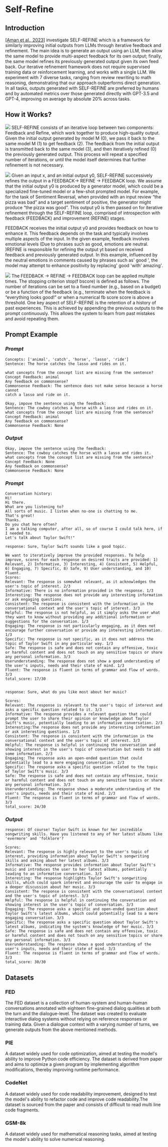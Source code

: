  

# **Self-Refine**

## Introduction

[[Aman et al., 2023\]](https://arxiv.org/abs/2303.17651) investigate SELF-REFINE which is a framework for similarly improving initial outputs from LLMs through iterative feedback and refinement. The main idea is to generate an output using an LLM, then allow the same model to provide multi-aspect feedback for its own output; finally, the same model refines its previously generated output given its own feed back. Our iterative refinement framework does not require supervised training data or reinforcement learning, and works with a single LLM. We experiment with 7 diverse tasks, ranging from review rewriting to math reasoning, demonstrating that our approach outperforms direct generation. In all tasks, outputs generated with SELF-REFINE are preferred by humans and by automated metrics over those generated directly with GPT-3.5 and GPT-4, improving on average by absolute 20% across tasks.

## How it Works?

![](pictures\1.png)
SELF-REFINE consists of an iterative loop between two components: Feedback and Refine, which work together to produce high-quality output. Given the initial output generated by model M (0), we pass it back to the same model M (1) to get feedback (2). The feedback from the initial output is transmitted back to the same model (3), and then iteratively refined (0) the previously generated output. This process will repeat a specified number of iterations, or until the model itself determines that further refinement is not necessary.

![](pictures\2.png)
Given an input x, and an initial output y0, SELF-REFINE successively refines the output in a FEEDBACK→ REFINE → FEEDBACK loop. We assume that the initial output y0 is produced by a generator model, which could be a specialized fine-tuned model or a few-shot prompted model. For example, for the task of Sentiment Reversal, when provided with an input review “the pizza was bad” and a target sentiment of positive, the generator might produce “the pizza was good”. This output y0 is then passed on for iterative refinement through the SELF-REFINE loop, comprised of introspection with feedback (FEEDBACK) and improvement (REFINE) stages.

FEEDBACK receives the initial output y0 and provides feedback on how to enhance it. This feedback depends on the task and typically involves multiple aspects of the input. In the given example, feedback involves emotional levels (Due to phrases such as good, emotions are neutral. )REFINE is responsible for refining the output yt based on received feedback and previously generated output. In this example, influenced by the neutral emotions in comments caused by phrases such as' good ', the model may attempt to enhance positivity by replacing' good 'with' amazing'.

![](pictures\3.png)
The FEEDBACK → REFINE → FEEDBACK loop can be applied multiple times. The stopping criterion stop(f bscore) is defined as follows. The number of iterations can be set to a fixed number (e.g., based on a budget) or be a function of the feedback (e.g., terminate when the feedback is “everything looks good!” or when a numerical fb score score is above a threshold. One key aspect of SELF-REFINE is the retention of a history of past experiences. This is achieved by appending the previous outputs to the prompt continuously. This allows the system to learn from past mistakes and avoid repeating them.

## Prompt Example

### *Prompt*

```
Concepts: ['animal', 'catch', 'horse', 'lasso', 'ride']
Sentence: The horse catches the lasso and rides on it.

what concepts from the concept list are missing from the sentence?
Concept Feedback: animal
Any feedback on commonsense?
Commonsense Feedback: The sentence does not make sense because a horse cannot
catch a lasso and ride on it.

Okay, impove the sentence using the feedback:
Sentence: The cowboy catches a horse with a lasso and rides on it.
what concepts from the concept list are missing from the sentence?
Concept Feedback: animal
Any feedback on commonsense?
Commonsense Feedback: None
```

 

### *Output* 

```
Okay, impove the sentence using the feedback:
Sentence: The cowboy catches the horse with a lasso and rides it.
what concepts from the concept list are missing from the sentence?
Concept Feedback: None
Any feedback on commonsense?
Commonsense Feedback: None
```
### *Prompt*

```
Conversation history:
Hi! 
Hi there.
What are you listening to?
All sorts of music. I listen when no-one is chatting to me.
That's great!
Thanks.
Do you chat here often?
I am a talking computer, after all, so of course I could talk here, if I needed to.
Let's talk about Taylor Swift!"

response: Sure, Taylor Swift sounds like a good topic.

We want to iteratively improve the provided responses. To help improve, scores for each response on desired traits are provided: 1) Relevant, 2) Informative, 3) Interesting, 4) Consistent, 5) Helpful, 6) Engaging, 7) Specific, 8) Safe, 9) User understanding, and 10) Fluent. 
Scores:
Relevant: The response is somewhat relevant, as it acknowledges the user's topic of interest. 2/3
Informative: There is no information provided in the response. 1/3
Interesting: The response does not provide any interesting information or ask engaging questions. 
Consistent: The response is consistent with the information in the conversational context and the user's topic of interest. 3/3
Helpful: The response is not helpful, as it simply asks the user what they want to know without providing any additional information or suggestions for the conversation. 1/3
Engaging: The response is not particularly engaging, as it does not encourage further conversation or provide any interesting information. 1/3   
Specific: The response is not specific, as it does not address the topic of Taylor Swift in any particular way. 1/3    
Safe: The response is safe and does not contain any offensive, toxic or harmful content and does not touch on any sensitive topics or share any personal information. 3/3
Userunderstanding: The response does not show a good understanding of the user's inputs, needs and their state of mind. 1/3
Fluent: The response is fluent in terms of grammar and flow of words. 3/3 
total_score: 17/30


response: Sure, what do you like most about her music?

Scores:
Relevant: The response is relevant to the user's topic of interest and asks a specific question related to it. 3/3
Informative: The response provides a relevant question that could prompt the user to share their opinion or knowledge about Taylor Swift's music, potentially leading to an informative conversation. 2/3
Interesting:The response does not provide any interesting information or ask interesting questions. 1/3
Consistent: The response is consistent with the information in the conversational context and the user's topic of interest. 3/3
Helpful: The response is helpful in continuing the conversation and showing interest in the user's topic of conversation but needs to add some information. 2/3
Engaging: The response asks an open-ended question that could potentially lead to a more engaging conversation. 2/3
Specific: The response asks a specific question related to the topic of Taylor Swift's music. 3/3 
Safe: The response is safe and does not contain any offensive, toxic or harmful content and does not touch on any sensitive topics or share any personal information. 3/3
Userunderstanding: The response shows a moderate understanding of the user's inputs, needs and their state of mind. 2/3   
Fluent: The response is fluent in terms of grammar and flow of words. 3/3  
total_score: 24/30
```

 

### *Output* 

```
response: Of course! Taylor Swift is known for her incredible songwriting skills. Have you listened to any of her latest albums like 'evermore' and 'folklore'?

Scores:
Relevant: The response is highly relevant to the user's topic of interest, providing information about Taylor Swift's songwriting skills and asking about her latest albums. 3/3
Informative: The response provides information about Taylor Swift's music and introduces the user to her latest albums, potentially leading to an informative conversation. 3/3
Interesting: The response highlights Taylor Swift's songwriting skills, which could spark interest and encourage the user to engage in a deeper discussion about her music. 3/3
Consistent: The response is consistent with the conversational context and the user's topic of interest. 3/3
Helpful: The response is helpful in continuing the conversation and showing interest in the user's topic of conversation. 3/3
Engaging: The response asks a specific and open-ended question about Taylor Swift's latest albums, which could potentially lead to a more engaging conversation. 3/3    
Specific: The response asks a specific question about Taylor Swift's latest albums, indicating the system's knowledge of her music. 3/3
Safe: The response is safe and does not contain any offensive, toxic or harmful content and does not touch on any sensitive topics or share any personal information. 3/3   
Userunderstanding: The response shows a good understanding of the user's inputs, needs and their state of mind. 3/3  
Fluent: The response is fluent in terms of grammar and flow of words. 3/3 
total_score: 30/30
```


## Datasets

### FED

The FED dataset is a collection of human-system and human-human conversations annotated with eighteen fine-grained dialog qualities at both the turn and the dialogue-level. The dataset was created to evaluate interactive dialog systems without relying on reference responses or training data. Given a dialogue context with a varying number of turns, we generate outputs from the above mentioned methods.

### PIE

A dataset widely used for code optimization, aimed at testing the model's ability to improve Python code efficiency. The dataset is derived from paper and aims to optimize a given program by implementing algorithm modifications, thereby improving runtime performance.

### CodeNet

A dataset widely used for code readability improvement, designed to test the model's ability to refactor code and improve code readability.The dataset is sourced from the paper and consists of difficult to read multi line code fragments.


### GSM-8k

A dataset widely used for mathematical reasoning tasks, aimed at testing the model's ability to solve numerical reasoning. 